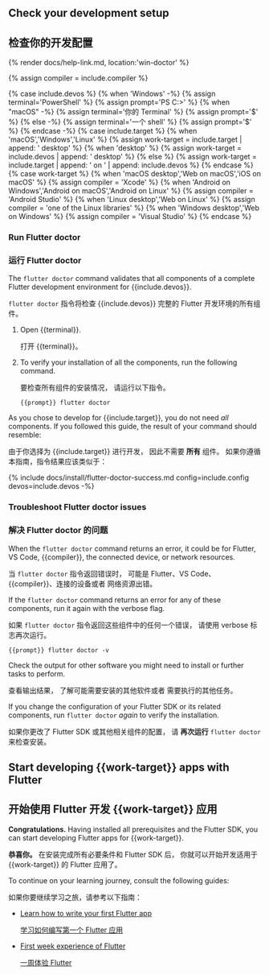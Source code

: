 
## Check your development setup

## 检查你的开发配置

{% render docs/help-link.md, location:'win-doctor' %}

{% assign compiler = include.compiler %}

{% case include.devos %}
{% when 'Windows' -%}
   {% assign terminal='PowerShell' %}
   {% assign prompt='PS C:\>' %}
{% when "macOS" -%}
   {% assign terminal='你的 Terminal' %}
   {% assign prompt='$' %}
{% else -%}
   {% assign terminal='一个 shell' %}
   {% assign prompt='$' %}
{% endcase -%}
{% case include.target %}
{% when 'macOS','Windows','Linux' %}
{% assign work-target = include.target | append: ' desktop' %}
{% when 'desktop' %}
{% assign work-target = include.devos | append: ' desktop' %}
{% else %}
{% assign work-target = include.target | append: ' on ' | append: include.devos %}
{% endcase %}
{% case work-target %}
{% when 'macOS desktop','Web on macOS','iOS on macOS' %}
{% assign compiler = 'Xcode' %}
{% when 'Android on Windows','Android on macOS','Android on Linux' %}
{% assign compiler = 'Android Studio' %}
{% when 'Linux desktop','Web on Linux' %}
{% assign compiler = 'one of the Linux libraries' %}
{% when 'Windows desktop','Web on Windows' %}
{% assign compiler = 'Visual Studio' %}
{% endcase %}

### Run Flutter doctor

### 运行 Flutter doctor

The `flutter doctor` command validates that all components of a
complete Flutter development environment for {{include.devos}}.

`flutter doctor` 指令将检查 {{include.devos}} 完整的 
Flutter 开发环境的所有组件。

1. Open {{terminal}}.

   打开 {{terminal}}。

1. To verify your installation of all the components,
   run the following command.

   要检查所有组件的安装情况，
   请运行以下指令。

   ```console
   {{prompt}} flutter doctor
   ```

As you chose to develop for {{include.target}},
you do not need _all_ components.
If you followed this guide, the result of your command should resemble:

由于你选择为 {{include.target}} 进行开发，
因此不需要 **所有** 组件。
如果你遵循本指南，指令结果应该类似于：

{% include docs/install/flutter-doctor-success.md config=include.config devos=include.devos -%}

### Troubleshoot Flutter doctor issues

### 解决 Flutter doctor 的问题 

When the `flutter doctor` command returns an error, it could be for Flutter,
VS Code, {{compiler}}, the connected device, or network resources.

当 `flutter doctor` 指令返回错误时，
可能是 Flutter、VS Code、{{compiler}}、连接的设备或者
网络资源出错。

If the `flutter doctor` command returns an error for any of these components,
run it again with the verbose flag.

如果 `flutter doctor` 指令返回这些组件中的任何一个错误，
请使用 verbose 标志再次运行。

```console
{{prompt}} flutter doctor -v
```

Check the output for other software you might need to install
or further tasks to perform.

查看输出结果，
了解可能需要安装的其他软件或者
需要执行的其他任务。

If you change the configuration of your Flutter SDK or its related components,
run `flutter doctor` _again_ to verify the installation.

如果你更改了 Flutter SDK 或其他相关组件的配置，
请 **再次运行** `flutter doctor` 来检查安装。

## Start developing {{work-target}} apps with Flutter

## 开始使用 Flutter 开发 {{work-target}} 应用

**Congratulations.**
Having installed all prerequisites and the Flutter SDK,
you can start developing Flutter apps for {{work-target}}.

**恭喜你。**
在安装完成所有必要条件和 Flutter SDK 后，
你就可以开始开发适用于 {{work-target}} 的 Flutter 应用了。

To continue on your learning journey, consult the following guides:

如果你要继续学习之旅，请参考以下指南：

- [Learn how to write your first Flutter app][codelab]

  [学习如何编写第一个 Flutter 应用][codelab]

- [First week experience of Flutter][fwe]

  [一周体验 Flutter][fwe]

[codelab]: /get-started/codelab/
[fwe]: /get-started/fwe/
